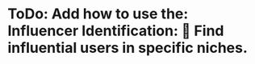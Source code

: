 ﻿# ToDo: Add how to use the: Influencer Identification: 👑 Find influential users in specific niches.